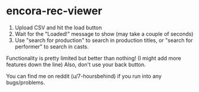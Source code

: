 # encora-rec-viewer

1. Upload CSV and hit the load button
2. Wait for the "Loaded!" message to show (may take a couple of seconds)
3. Use "search for production" to search in production titles, or "search for performer" to search in casts. 

Functionality is pretty limited but better than nothing! (I might add more features down the line) Also, don't use your back button.

You can find me on reddit (u/7-hoursbehind) if you run into any bugs/problems.
